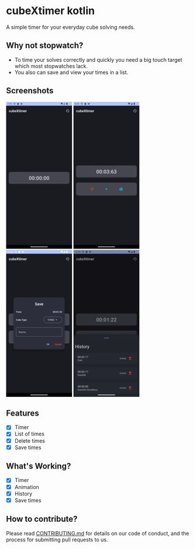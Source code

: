 # cubeXtimer kotlin

A simple timer for your everyday cube solving needs.

## Why not stopwatch?

- To time your solves correctly and quickly you need a big touch target which most stopwatches lack.
- You also can save and view your times in a list.

## Screenshots

<img src="screenshots/timer_initial.png" height="400" alt="Initial Timer"> <img src="screenshots/timer_paused.png" height="400" alt="Paused Timer"> <img src="screenshots/timer_save.png" height="400" alt="Running Timer"> <img src="screenshots/timer_history.png" height="400" alt="Timer History">

## Features

- [x] Timer
- [x] List of times
- [x] Delete times
- [x] Save times

## What's Working?

- [x] Timer
- [x] Animation
- [x] History
- [x] Save times

## How to contribute?

Please read [CONTRIBUTING.md](CONTRIBUTING.md) for details on our code of conduct, and the process
for submitting pull requests to us.